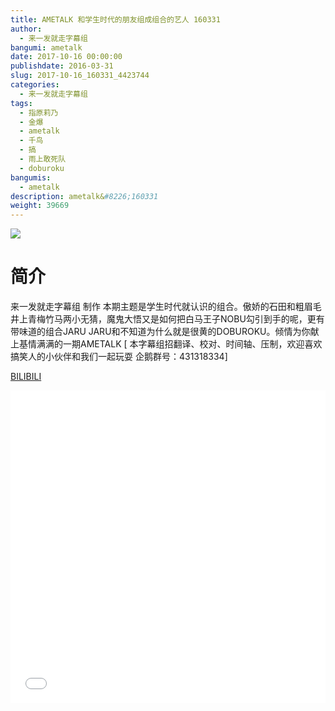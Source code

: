 ```yaml
---
title: AMETALK 和学生时代的朋友组成组合的艺人 160331
author: 
  - 来一发就走字幕组
bangumi: ametalk
date: 2017-10-16 00:00:00
publishdate: 2016-03-31
slug: 2017-10-16_160331_4423744
categories: 
  - 来一发就走字幕组
tags: 
  - 指原莉乃
  - 金爆
  - ametalk
  - 千鸟
  - 搞
  - 雨上敢死队
  - doburoku
bangumis: 
  - ametalk
description: ametalk&#8226;160331
weight: 39669
---
```


![](https://i.imgur.com/hpsqApe.jpg)

# 简介  
来一发就走字幕组 制作 本期主题是学生时代就认识的组合。傲娇的石田和粗眉毛井上青梅竹马两小无猜，魔鬼大悟又是如何把白马王子NOBU勾引到手的呢，更有带味道的组合JARU JARU和不知道为什么就是很黄的DOBUROKU。倾情为你献上基情满满的一期AMETALK  [ 本字幕组招翻译、校对、时间轴、压制，欢迎喜欢搞笑人的小伙伴和我们一起玩耍 企鹅群号：431318334]

  [BILIBILI](https://www.bilibili.com/video/av4423744/)


<div class="vcontainer">  <iframe class='video' src="//www.bilibili.com/blackboard/player.html?aid=4423744" width="100%" height="500" frameborder="0" allowfullscreen="allowfullscreen"></iframe></div>
